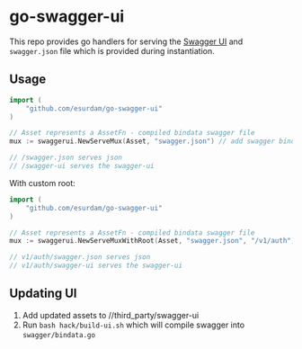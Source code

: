 go-swagger-ui
============

This repo provides go handlers for serving the [Swagger UI](https://swagger.io/tools/swagger-ui/) and `swagger.json` file
which is provided during instantiation.

## Usage

```go
import (
	"github.com/esurdam/go-swagger-ui"
)

// Asset represents a AssetFn - compiled bindata swagger file
mux := swaggerui.NewServeMux(Asset, "swagger.json") // add swagger bindata asset

// /swagger.json serves json
// /swagger-ui serves the swagger-ui
```


With custom root:
```go
import (
	"github.com/esurdam/go-swagger-ui"
)

// Asset represents a AssetFn - compiled bindata swagger file
mux := swaggerui.NewServeMuxWithRoot(Asset, "swagger.json", "/v1/auth") // add swagger bindata asset

// v1/auth/swagger.json serves json
// v1/auth/swagger-ui serves the swagger-ui
```

## Updating UI

1. Add updated assets to //third_party/swagger-ui
2. Run `bash hack/build-ui.sh` which will compile swagger into `swagger/bindata.go`
